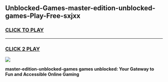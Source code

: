 
## Unblocked-Games-master-edition-unblocked-games-Play-Free-sxjxx
<h3>
<a href="https://premium76.site?title=master-edition-unblocked-games&ref=19M">CLICK TO PLAY</a></h3>
<hr>

<h3>
<a href="https://premium76.site?title=master-edition-unblocked-games&ref=19M">CLICK 2 PLAY</a>
  
</h3>

<a href="https://premium76.site?title=master-edition-unblocked-games&ref=19M"><img src="https://clearcache.store/games.png"></a>


**master-edition-unblocked-games games unblocked: Your Gateway to Fun and Accessible Online Gaming**
